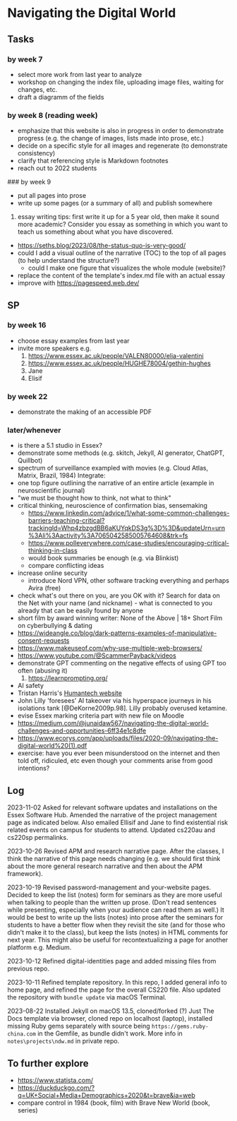 # Navigating the Digital World
## Tasks
### by week 7
- select more work from last year to analyze
- workshop on changing the index file, uploading image files, waiting for changes, etc.
- draft a diagramm of the fields

### by week 8 (reading week)
- emphasize that this website is also in progress in order to demonstrate progress (e.g. the change of images, lists made into prose, etc.)
- decide on a specific style for all images and regenerate (to demonstrate consistency)
- clarify that referencing style is Markdown footnotes
- reach out to 2022 students

### by week 9
- put all pages into prose
- write up some pages (or a summary of all) and publish somewhere
1. essay writing tips: first write it up for a 5 year old, then make it sound more academic? Consider you essay as something in which you want to teach us something about what you have discovered. 
- https://seths.blog/2023/08/the-status-quo-is-very-good/
- could I add a visual outline of the narrative (TOC) to the top of all pages (to help understand the structure?)
  - could I make one figure that visualizes the whole module (website)?
- replace the content of the template's index.md file with an actual essay
- improve with https://pagespeed.web.dev/

## SP
### by week 16
- choose essay examples from last year
- invite more speakers e.g. 
   1. https://www.essex.ac.uk/people/VALEN80000/elia-valentini
   2. https://www.essex.ac.uk/people/HUGHE78004/gethin-hughes
   3. Jane
   4. Elisif
### by week 22
- demonstrate the making of an accessible PDF

### later/whenever 
- is there a 5.1 studio in Essex?
- demonstrate some methods (e.g. skitch, Jekyll, AI generator, ChatGPT, Quillbot)
- spectrum of surveillance exampled with movies (e.g. Cloud Atlas, Matrix, Brazil, 1984)
Integrate:  
- one top figure outlining the narrative of an entire article (example in neuroscientific journal)
- "we must be thought how to think, not what to think"
- critical thinking, neuroscience of confirmation bias, sensemaking
   - https://www.linkedin.com/advice/1/what-some-common-challenges-barriers-teaching-critical?trackingId=Whp4zbzgdBB6aKUYqkDS3g%3D%3D&updateUrn=urn%3Ali%3Aactivity%3A7065042585005764608&trk=fs
   - https://www.polleverywhere.com/case-studies/encouraging-critical-thinking-in-class
   - would book summaries be enough (e.g. via Blinkist)
   - compare conflicting ideas 
- increase online security
   - introduce Nord VPN, other software tracking everything and perhaps Avira (free)
 - check what's out there on you, are you OK with it? Search for data on the Net with your name (and nickname) - what is connected to you already that can be easily found by anyone
 - short film by award winning writer: None of the Above | 18+ Short Film on cyberbullying & dating
 - https://wideangle.co/blog/dark-patterns-examples-of-manipulative-consent-requests
 - https://www.makeuseof.com/why-use-multiple-web-browsers/
 - https://www.youtube.com/@ScammerPayback/videos
- demonstrate GPT commenting on the negative effects of using GPT too often (abusing it)
   1. https://learnprompting.org/
- AI safety
- Tristan Harris's [Humantech website](https://www.humanetech.com/)
- John Lilly 'foresees' AI takeover via his hyperspace journeys in his isolations tank [@DeKorne2009p.98]. Lilly probably overused ketamine.
- evise Essex marking criteria part with new file on Moodle
- https://medium.com/@junaidaw567/navigating-the-digital-world-challenges-and-opportunities-6ff34e1c8dfe
- https://www.ecorys.com/app/uploads/files/2020-09/navigating-the-digital-world%20(1).pdf
- exercise: have you ever been misunderstood on the internet and then told off, ridiculed, etc even though your comments arise from good intentions? <!-- hypnotech comments, admin upset -->

## Log
2023-11-02 Asked for relevant software updates and installations on the Essex Software Hub. Amended the narrative of the project management page as indicated below. Also emailed Ellisif and Jane to find existential risk related events on campus for students to attend. Updated cs220au and cs220sp permalinks.

2023-10-26 Revised APM and research narrative page. After the classes, I think the narrative of this page needs changing (e.g. we should first think about the more general research narrative and then about the APM framework).

2023-10-19 Revised password-management and your-website pages. Decided to keep the list (notes) form for seminars as they are more useful when talking to people than the written up prose. (Don't read sentences while presenting, especially when your audience can read them as well.) It would be best to write up the lists (notes) into prose after the seminars for students to have a better flow when they revisit the site (and for those who didn't make it to the class), but keep the lists (notes) in HTML comments for next year. This might also be useful for recontextualizing a page for another platform e.g. Medium.

2023-10-12 Refined digital-identities page and added missing files from previous repo.

2023-10-11 Refined template repository. In this repo, I added general info to home page, and refined the page for the overall CS220 file. Also updated the repository with `bundle update` via macOS Terminal.

2023-08-22 Installed Jekyll on macOS 13.5, cloned/forked (?) Just The Docs template via browser, cloned repo on localhost (laptop), installed missing Ruby gems separately with source being `https://gems.ruby-china.com` in the Gemfile, as bundle didn't work. More info in `notes\projects\ndw.md` in private repo. 

## To further explore
- https://www.statista.com/
- https://duckduckgo.com/?q=UK+Social+Media+Demographics+2020&t=brave&ia=web
- compare control in 1984 (book, film) with Brave New World (book, series)